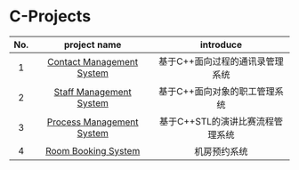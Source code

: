# C-Projects

| No.  |                         project name                         |            introduce             |
| :--: | :----------------------------------------------------------: | :------------------------------: |
|  1   | [Contact Management System](https://github.com/crossoverpptx/C-Projects/tree/main/01%20Contact%20Management%20System) | 基于C++面向过程的通讯录管理系统  |
|  2   | [Staff Management System](https://github.com/crossoverpptx/C-Projects/tree/main/02%20Staff%20Management%20System) |  基于C++面向对象的职工管理系统   |
|  3   | [Process Management System](https://github.com/crossoverpptx/C-Projects/tree/main/03%20Process%20Management%20System) | 基于C++STL的演讲比赛流程管理系统 |
|  4   | [Room Booking System](https://github.com/crossoverpptx/C-Projects/tree/main/04%20Room%20Booking%20System) |           机房预约系统           |

